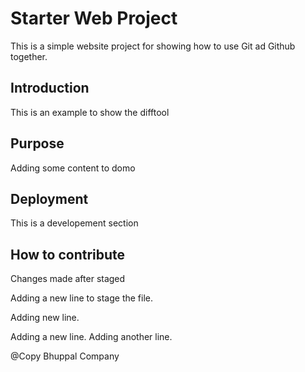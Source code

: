 # Starter Web Project

This is a simple website project for 
showing how to use Git ad Github together.

## Introduction

This is an example to show the difftool

## Purpose

Adding some content to domo

## Deployment

This is a developement section

## How to contribute

Changes made after staged


Adding a new line to stage the file.

Adding new line.

Adding a new line.
Adding another line.

@Copy Bhuppal Company